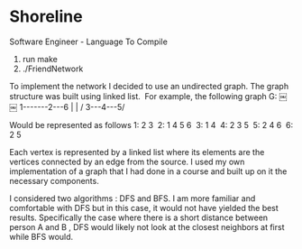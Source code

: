 # Shoreline
Software Engineer - Language
To Compile 
1) run make
2) ./FriendNetwork


To implement the network I decided to use an undirected graph. The graph structure was built using linked list.  For example, the following graph G:
￼￼
1-------2---6
|           |   /
3---4---5/

Would be represented as follows
1: 2 3 
2: 1 4 5 6 
3: 1 4 
4: 2 3 5 
5: 2 4 6 
6: 2 5

Each vertex is represented by a linked list where its elements are the vertices connected by an edge from the source. I used my own implementation of a graph that I had done in a course and built up on it the necessary components. 

I considered two algorithms : DFS and BFS. I am more familiar and comfortable with DFS but in this case, it would not have yielded the best results. Specifically the case where there is a short distance between person A and B , DFS would likely not look at the closest neighbors at first while BFS would.
